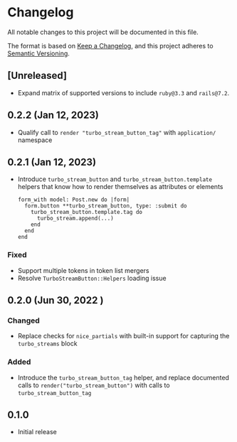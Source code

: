 # Changelog

All notable changes to this project will be documented in this file.

The format is based on [Keep a Changelog](https://keepachangelog.com/en/1.0.0/),
and this project adheres to [Semantic Versioning](https://semver.org/spec/v2.0.0.html).

## [Unreleased]

- Expand matrix of supported versions to include `ruby@3.3` and `rails@7.2`.

## 0.2.2 (Jan 12, 2023)

- Qualify call to `render "turbo_stream_button_tag"` with `application/`
  namespace

## 0.2.1 (Jan 12, 2023)

- Introduce `turbo_stream_button` and `turbo_stream_button.template` helpers
  that know how to render themselves as attributes or elements

      form_with model: Post.new do |form|
        form.button **turbo_stream_button, type: :submit do
          turbo_stream_button.template.tag do
            turbo_stream.append(...)
          end
        end
      end

### Fixed

- Support multiple tokens in token list mergers
- Resolve `TurboStreamButton::Helpers` loading issue

## 0.2.0 (Jun 30, 2022 )

### Changed

- Replace checks for `nice_partials` with built-in support for capturing the
  `turbo_streams` block

### Added

- Introduce the `turbo_stream_button_tag` helper, and replace documented calls
  to `render("turbo_stream_button")` with calls to `turbo_stream_button_tag`

## 0.1.0

- Initial release
